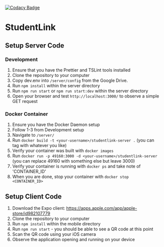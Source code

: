 [![Codacy Badge](https://api.codacy.com/project/badge/Grade/5f380bd88ae5496c88a4953109209157)](https://www.codacy.com/manual/connor_fong/cpen-321-server?utm_source=github.com&amp;utm_medium=referral&amp;utm_content=DConnorFong/cpen-321-server&amp;utm_campaign=Badge_Grade)
# StudentLink

## Setup Server Code

### Development
1.  Ensure that you have the Prettier and TSLint tools installed
2.  Clone the repository to your computer
3.  Copy dev.env into `/server/config` from the Google Drive.
4.  Run `npm install` within the server directory
5.  Run `npm run start` or `npm run start:dev` within the server directory
6.  Open your browser and test `http://localhost:3000/` to observe a simple GET request

### Docker Container
1.  Ensure you have the Docker Daemon setup
2.  Follow 1-3 from Development setup
3.  Navigate to `/server/`
4.  Run `docker build -t <your-username>/studentlink-server .` (you can tag with whatever you like)
5.  Verify your container was built with `docker images`
6.  Run `docker run -p 49160:3000 -d <your-username>/studentlink-server` (you can replace 49160 with something else but leave 3000)
7.  Verify your container is running with `docker ps` and take note of 'CONTAINER_ID'
8.  When you are done, stop your container with `docker stop <CONTAINER_ID>`

## Setup Client Code

1.  Download the Expo client: <https://apps.apple.com/app/apple-store/id982107779>
2.  Clone the repository to your computer
3.  Run `npm install` within the mobile directory
4.  Run `npm run start` - you should be able to see a QR code at this point
5.  Scan the QR code using your iOS camera
6.  Observe the application opening and running on your device
